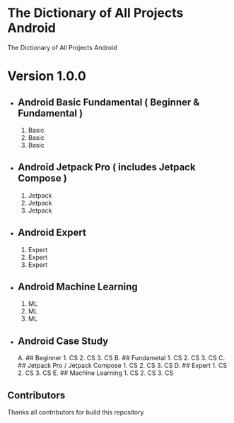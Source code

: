 # The Dictionary of All Projects Android

The Dictionary of All Projects Android

# Version 1.0.0
- ## Android Basic Fundamental ( Beginner & Fundamental )
  1. Basic
  2. Basic
  3. Basic
- ## Android Jetpack Pro ( includes Jetpack Compose )
  1. Jetpack
  2. Jetpack
  3. Jetpack
- ## Android Expert
  1. Expert
  2. Expert
  3. Expert
- ## Android Machine Learning
  1. ML
  2. ML
  3. ML
- ## Android Case Study
  A. ## Beginner
      1. CS
      2. CS
      3. CS
  B. ## Fundametal
      1. CS
      2. CS
      3. CS
  C. ## Jetpack Pro / Jetpack Compose
      1. CS
      2. CS
      3. CS
  D. ## Expert
      1. CS
      2. CS
      3. CS
  E. ## Machine Learning
      1. CS
      2. CS
      3. CS

## Contributors
Thanks all contributors for build this repository

